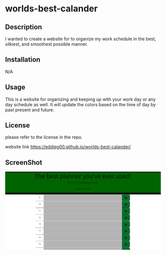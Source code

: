 # worlds-best-calander

## Description 

I wanted to create a website for to organize my work schedule in the best, silkiest, and smoothest possible manner. 
## Installation

N/A

## Usage

This is a website for organizing and keeping up with your work day or any day schedule as well. It will update the colors based on the time of day by past present and future.

## License 

please refer to the license in the repo.

website link
https://eddieg00.github.io/worlds-best-calander/

## ScreenShot
![ScreenShot](https://github.com/eddieg00/worlds-best-calander/blob/main/assets/screenshot/Screenshot%20(41).png)